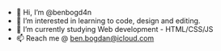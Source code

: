 - 👋 Hi, I’m @benbogd4n
- 👀 I’m interested in learning to code, design and editing.
- 🌱 I’m currently studying Web development - HTML/CSS/JS
- 📫 Reach me @ ben.bogdan@icloud.com

<!---
benbogd4n/benbogd4n is a ✨ special ✨ repository because its `README.md` (this file) appears on your GitHub profile.
You can click the Preview link to take a look at your changes.
--->
